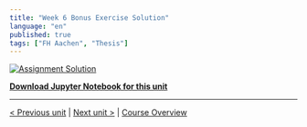 ```yaml
---
title: "Week 6 Bonus Exercise Solution"
language: "en"
published: true
tags: ["FH Aachen", "Thesis"]
---
```


[![Assignment Solution](https://img.youtube.com/vi/IOiTVMakae4/hqdefault.jpg)](https://youtu.be/IOiTVMakae4)

[**Download Jupyter Notebook for this unit**](files/week_6_bonus_notebook_solution.ipynb)

---

[< Previous unit](/teaching/python-mooc/week6_bonus_exercise) | [Next unit >](/teaching/python-mooc/welcome_to_finalexam) |
[Course Overview](/teaching/python-mooc)